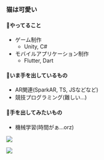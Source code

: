 ### 猫は可愛い

#### :palm_tree:やってること
- ゲーム制作
  - Unity, C#
- モバイルアプリケーション制作
  - Flutter, Dart

#### :eyes:いま手を出しているもの
- AR関連(SparkAR, TS, JSなどなど)
- 競技プログラミング(難しい...)

#### 🤔手を出してみたいもの
- 機械学習(時間がぁ...orz)


![](https://github-readme-stats.vercel.app/api?username=keigo194547&count_private=true&show_icons=true&theme=dracula) 

![](https://github-readme-stats.vercel.app/api/top-langs/?username=keigo194547&layout=compact&theme=dracula)

